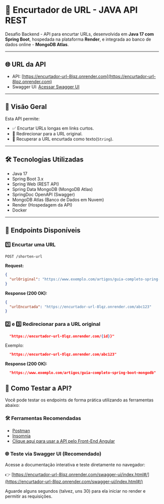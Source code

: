 # 🔗 Encurtador de URL - JAVA API REST

Desafio Backend - API  para encurtar URLs, desenvolvida em **Java 17 com Spring Boot**, hospedada na plataforma **Render**, e integrada ao banco de dados online - **MongoDB Atlas**.

---

## 🌐 URL da API

- API: [https://encurtador-url-8lqz.onrender.com](https://encurtador-url-8lqz.onrender.com)
- Swagger UI: [Acessar Swagger UI](https://encurtador-url-8lqz.onrender.com/swagger-ui/index.html#/)

---

## 📌 Visão Geral

Esta API permite:

- ✅ Encurtar URLs longas em links curtos.
- 🔁 Redirecionar para a URL original.
- 📄 Recuperar a URL encurtada como texto(`String`).

---

## 🛠️ Tecnologias Utilizadas

- Java 17
- Spring Boot 3.x
- Spring Web (REST API)
- Spring Data MongoDB (MongoDB Atlas)
- SpringDoc OpenAPI (Swagger)
- MongoDB Atlas (Banco de Dados em Nuvem)
- Render (Hospedagem da API)
- Docker 

---

## 🚀 Endpoints Disponíveis

### 1️⃣ Encurtar uma URL

`POST /shorten-url`

**Request:**
```json
{
  "urlOriginal": "https://www.exemplo.com/artigos/guia-completo-spring-boot-mongodb"
}
```
**Response (200 OK):**
```json
{
  "urlEncurtada": "https://encurtador-url-8lqz.onrender.com/abc123"
}
```
### 2️⃣ e 3️⃣ Redirecionar para a URL original
```json
  "https://encurtador-url-8lqz.onrender.com/{id}}"
```
Exemplo:
```json
  "https://encurtador-url-8lqz.onrender.com/abc123"
```
**Response (200 OK):**
```json
  "https://www.exemplo.com/artigos/guia-completo-spring-boot-mongodb"
```

## 🧪 Como Testar a API?

Você pode testar os endpoints de forma prática utilizando as ferramentas abaixo:

### 🛠️ Ferramentas Recomendadas

- [Postman](https://www.postman.com/) 
- [Insomnia](https://insomnia.rest/)
- [Clique aqui para usar a API pelo Front-End Angular](https://url-short-angular.vercel.app/)

### 🌐 Teste via Swagger UI (Recomendado)

Acesse a documentação interativa e teste diretamente no navegador:

👉 [https://encurtador-url-8lqz.onrender.com/swagger-ui/index.html#/](https://encurtador-url-8lqz.onrender.com/swagger-ui/index.html#/)

Aguarde alguns segundos (talvez, uns 30) para ela iniciar no render e permitir as requisições.